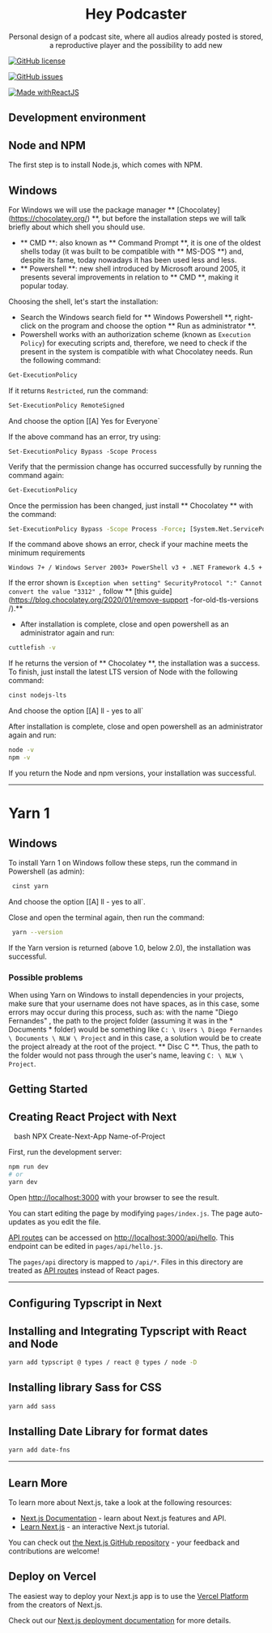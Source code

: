 <h1 align="center">Hey Podcaster</h1>

<p align="center">Personal design of a podcast site, where all audios already posted is stored, a reproductive player and the possibility to add new </p>

<p align="center">

[![GitHub license](https://img.shields.io/github/license/phsilva0101/Widget-support-user?color=green&label=License)](https://github.com/phsilva0101/Widget-support-user/blob/master/LICENSE)

<a href="https://github.com/phsilva0101/Widget-support-user/issues"><img alt="GitHub issues" src="https://img.shields.io/github/issues/phsilva0101/Widget-support-user"></a>

[![Made withReactJS](https://img.shields.io/badge/Made%20with-ReactJS-green?style=for-the-badge&logo=NodeJS)](https://nodejs.org/en/)
</p>


## Development environment

## Node and NPM
The first step is to install Node.js, which comes with NPM.

## Windows

For Windows we will use the package manager ** [Chocolatey] (https://chocolatey.org/) **, but before the installation steps we will talk briefly about which shell you should use.

- ** CMD **: also known as ** Command Prompt **, it is one of the oldest shells today (it was built to be compatible with ** MS-DOS **) and, despite its fame, today nowadays it has been used less and less.
- ** Powershell **: new shell introduced by Microsoft around 2005, it presents several improvements in relation to ** CMD **, making it popular today.

Choosing the shell, let's start the installation:

- Search the Windows search field for ** Windows Powershell **, right-click on the program and choose the option ** Run as administrator **.
- Powershell works with an authorization scheme (known as `Execution Policy`) for executing scripts and, therefore, we need to check if the present in the system is compatible with what Chocolatey needs. Run the following command:

```bash
Get-ExecutionPolicy
```

If it returns `Restricted`, run the command:

```bash
Set-ExecutionPolicy RemoteSigned
```

And choose the option [[A] Yes for Everyone`

If the above command has an error, try using:

`Set-ExecutionPolicy Bypass -Scope Process`

Verify that the permission change has occurred successfully by running the command again:

```bash
Get-ExecutionPolicy
```

Once the permission has been changed, just install ** Chocolatey ** with the command:

```bash
Set-ExecutionPolicy Bypass -Scope Process -Force; [System.Net.ServicePointManager] :: SecurityProtocol = [System.Net.ServicePointManager] :: SecurityProtocol -bor 3072; iex ((New-Object System.Net.WebClient) .DownloadString ('https://chocolatey.org/install.ps1'))
```

If the command above shows an error, check if your machine meets the minimum requirements

`Windows 7+ / Windows Server 2003+
PowerShell v3 +
.NET Framework 4.5 + `

If the error shown is `Exception when setting" SecurityProtocol ":" Cannot convert the value "3312" `, follow ** [this guide] (https://blog.chocolatey.org/2020/01/remove-support -for-old-tls-versions /).**

- After installation is complete, close and open powershell as an administrator again and run:

```bash
cuttlefish -v
```

If he returns the version of ** Chocolatey **, the installation was a success. To finish, just install the latest LTS version of Node with the following command:

```bash
cinst nodejs-lts
```

And choose the option [[A] ll - yes to all`

After installation is complete, close and open powershell as an administrator again and run:

```bash
node -v
npm -v
```

If you return the Node and npm versions, your installation was successful.
-------------------------------------------------- -------------------------------------------------- 
# Yarn 1

## Windows

To install Yarn 1 on Windows follow these steps, run the command in Powershell (as admin):

```bash
 cinst yarn
```

And choose the option [[A] ll - yes to all`.

Close and open the terminal again, then run the command:

```bash
 yarn --version
```

If the Yarn version is returned (above 1.0, below 2.0), the installation was successful.

### Possible problems

When using Yarn on Windows to install dependencies in your projects, make sure that your username does not have spaces, as in this case, some errors may occur during this process, such as: with the name "Diego Fernandes" , the path to the project folder (assuming it was in the * Documents * folder) would be something like `C: \ Users \ Diego Fernandes \ Documents \ NLW \ Project` and in this case, a solution would be to create the project already at the root of the project. ** Disc C **. Thus, the path to the folder would not pass through the user's name, leaving `C: \ NLW \ Project`.

## Getting Started

## Creating React Project with Next
`` `` bash
NPX Create-Next-App Name-of-Project
`` ``

First, run the development server:

```bash
npm run dev
# or
yarn dev
```

Open [http://localhost:3000](http://localhost:3000) with your browser to see the result.

You can start editing the page by modifying `pages/index.js`. The page auto-updates as you edit the file.

[API routes](https://nextjs.org/docs/api-routes/introduction) can be accessed on [http://localhost:3000/api/hello](http://localhost:3000/api/hello). This endpoint can be edited in `pages/api/hello.js`.

The `pages/api` directory is mapped to `/api/*`. Files in this directory are treated as [API routes](https://nextjs.org/docs/api-routes/introduction) instead of React pages.

------------------------------------------------------------------------------------------------------

## Configuring Typscript in Next

## Installing and Integrating Typscript with React and Node

```bash
yarn add typscript @ types / react @ types / node -D
```

## Installing library Sass for CSS

```bash
yarn add sass
```

## Installing Date Library for format dates

```bash
yarn add date-fns
```
----------------------------------------------------------------------------------------------------

## Learn More

To learn more about Next.js, take a look at the following resources:

- [Next.js Documentation](https://nextjs.org/docs) - learn about Next.js features and API.
- [Learn Next.js](https://nextjs.org/learn) - an interactive Next.js tutorial.

You can check out [the Next.js GitHub repository](https://github.com/vercel/next.js/) - your feedback and contributions are welcome!

## Deploy on Vercel

The easiest way to deploy your Next.js app is to use the [Vercel Platform](https://vercel.com/new?utm_medium=default-template&filter=next.js&utm_source=create-next-app&utm_campaign=create-next-app-readme) from the creators of Next.js.

Check out our [Next.js deployment documentation](https://nextjs.org/docs/deployment) for more details.
